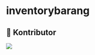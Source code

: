 # inventorybarang

## 👥 Kontributor

<a href="https://github.com/zhiif/tokokomputerseiba/graphs/contributors">
  <img src="https://contrib.rocks/image?repo=zhiif/tokokomputerseiba" />
</a>

